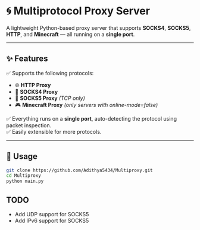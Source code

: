 ﻿# 🌀 Multiprotocol Proxy Server

A lightweight Python-based proxy server that supports **SOCKS4**, **SOCKS5**, **HTTP**, and **Minecraft** — all running on a **single port**.

---

## ✨ Features

✅ Supports the following protocols:

- 🌐 **HTTP Proxy**  
- 🧦 **SOCKS4 Proxy**  
- 🧦 **SOCKS5 Proxy** *(TCP only)*  
- 🎮 **Minecraft Proxy** *(only servers with online-mode=false)*

✅ Everything runs on a **single port**, auto-detecting the protocol using packet inspection.  
✅ Easily extensible for more protocols.

---

## 🚀 Usage

```bash
git clone https://github.com/Adithya5434/Multiproxy.git
cd Multiproxy
python main.py
```

## TODO
- Add UDP support for SOCKS5
- Add IPv6 support for SOCKS5
